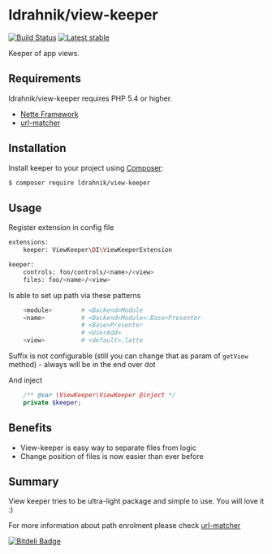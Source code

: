 ldrahnik/view-keeper
======

[![Build Status](https://travis-ci.org/ldrahnik/view-keeper.svg)](https://travis-ci.org/ldrahnik/view-keeper)
[![Latest stable](https://img.shields.io/packagist/v/ldrahnik/view-keeper.svg)](https://packagist.org/packages/ldrahnik/view-keeper)

Keeper of app views.

Requirements
------------

ldrahnik/view-keeper requires PHP 5.4 or higher.

- [Nette Framework](https://github.com/nette/nette)
- [url-matcher](https://github.com/ldrahnik/url-matcher)

Installation
------------

Install keeper to your project using  [Composer](http://getcomposer.org/):

```sh
$ composer require ldrahnik/view-keeper
```

Usage
-----

Register extension in config file

```sh
extensions:
	keeper: ViewKeeper\DI\ViewKeeperExtension

keeper:
	controls: foo/controls/<name>/<view>
	files: foo/<name>/<view>
```

Is able to set up path via these patterns

```sh
	<module>		# <Backend>Module
	<name>			# <Backend>Module<:Base>Presenter
					# <Base>Presenter
					# <UserAdd>
	<view> 			# <default>.latte
```

Suffix is not configurable (still you can change that as param of `getView` method) - always will be in the end over dot

And inject

```php
	/** @var \ViewKeeper\ViewKeeper @inject */
	private $keeper;
```

Benefits
-------

- View-keeper is easy way to separate files from logic
- Change position of files is now easier than ever before

Summary
-------
View keeper tries to be ultra-light package and simple to use. You will love it :)

For more information about path enrolment please check [url-matcher](https://github.com/ldrahnik/url-matcher)

[![Bitdeli Badge](https://d2weczhvl823v0.cloudfront.net/ldrahnik/view-keeper/trend.png)](https://bitdeli.com/free "Bitdeli Badge")

